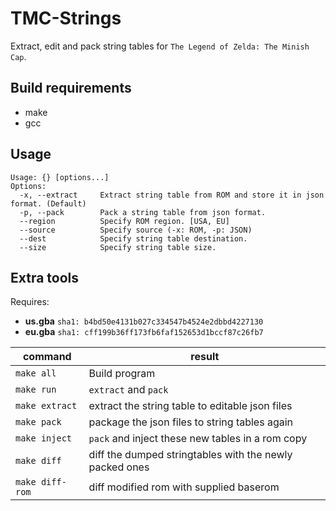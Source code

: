 # TMC-Strings
Extract, edit and pack string tables for `The Legend of Zelda: The Minish Cap`.

## Build requirements
* make
* gcc

## Usage
```
Usage: {} [options...]
Options:
  -x, --extract     Extract string table from ROM and store it in json format. (Default)
  -p, --pack        Pack a string table from json format.
  --region          Specify ROM region. [USA, EU]
  --source          Specify source (-x: ROM, -p: JSON)
  --dest            Specify string table destination.
  --size            Specify string table size.
```

## Extra tools

Requires:
* **us.gba** `sha1: b4bd50e4131b027c334547b4524e2dbbd4227130`
* **eu.gba** `sha1: cff199b36ff173fb6faf152653d1bccf87c26fb7`

command|result
---|---
`make all` | Build program
`make run` | `extract` and `pack`
`make extract` | extract the string table to editable json files
`make pack` | package the json files to string tables again
`make inject` | `pack` and inject these new tables in a rom copy
`make diff` | diff the dumped stringtables with the newly packed ones
`make diff-rom` | diff modified rom with supplied baserom

